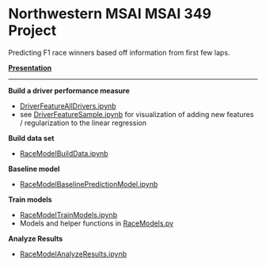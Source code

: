 # Northwestern MSAI MSAI 349 Project

Predicting F1 race winners based off information from first few laps.

**[Presentation](presentation.pdf)**

***

**Build a driver performance measure**
- [DriverFeatureAllDrivers.ipynb](DriverFeatureAllDrivers.ipynb)
- see [DriverFeatureSample.ipynb](DriverFeatureSample.ipynb) for visualization of adding new features / regularization to the linear regression

**Build data set**
- [RaceModelBuildData.ipynb](RaceModelBuildData.ipynb)

**Baseline model**
- [RaceModelBaselinePredictionModel.ipynb](RaceModelBaselinePredictionModel.ipynb)

**Train models**
- [RaceModelTrainModels.ipynb](RaceModelTrainModels.ipynb)
- Models and helper functions in [RaceModels.py](RaceModels.py)

**Analyze Results**
- [RaceModelAnalyzeResults.ipynb](RaceModelAnalyzeResults.ipynb)
